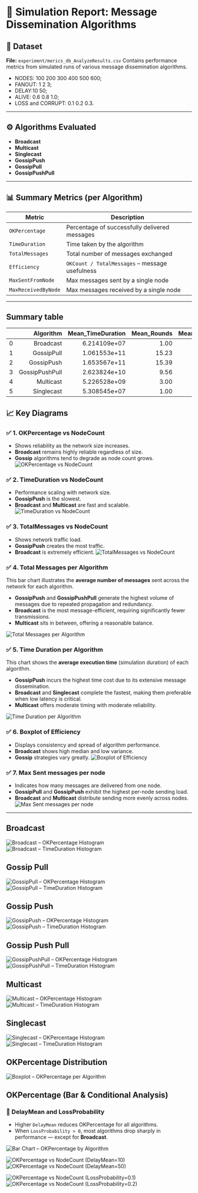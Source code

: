 # 📄 Simulation Report: Message Dissemination Algorithms

## 📁 Dataset

**File:**
`experiment/merics_db_AnalyzeResults.csv`
Contains performance metrics from simulated runs of various message dissemination algorithms.

- NODES: 100 200 300 400 500 600;
- FANOUT: 1 2 3;
- DELAY:10 50;
- ALIVE: 0.6 0.8 1.0;
- LOSS and CORRUPT: 0.1 0.2 0.3.

---

## ⚙️ Algorithms Evaluated

- **Broadcast**
- **Multicast**
- **Singlecast**
- **GossipPush**
- **GossipPull**
- **GossipPushPull**

---

## 📊 Summary Metrics (per Algorithm)

| Metric              | Description                                    |
| ------------------- | ---------------------------------------------- |
| `OKPercentage`      | Percentage of successfully delivered messages  |
| `TimeDuration`      | Time taken by the algorithm                    |
| `TotalMessages`     | Total number of messages exchanged             |
| `Efficiency`        | `OKCount / TotalMessages` – message usefulness |
| `MaxSentFromNode`   | Max messages sent by a single node             |
| `MaxReceivedByNode` | Max messages received by a single node         |

---

## Summary table

|   |      Algorithm | Mean_TimeDuration | Mean_Rounds | Mean_TotalMessages | Mean_OKPercentage | Mean_CorruptedPercentage | Mean_LostPercentage |
|--:|---------------:|------------------:|------------:|-------------------:|------------------:|-------------------------:|--------------------:|
| 0 | Broadcast      | 6.214109e+07      | 1.00        | 349.00             | 51.87             | 12.31                    | 35.81               |
| 1 | GossipPull     | 1.061553e+11      | 15.23       | 5963.76            | 36.45             | 43.53                    | 20.01               |
| 2 | GossipPush     | 1.653567e+11      | 15.39       | 2733.64            | 35.85             | 40.28                    | 23.87               |
| 3 | GossipPushPull | 2.623824e+10      | 9.56        | 10105.63           | 39.86             | 38.38                    | 21.77               |
| 4 | Multicast      | 5.226528e+09      | 3.00        | 349.00             | 34.87             | 15.29                    | 49.84               |
| 5 | Singlecast     | 5.308545e+07      | 1.00        | 2.41               | 0.85              | 0.20                     | 98.95               |

## 📈 Key Diagrams

### ✅ 1. OKPercentage vs NodeCount

- Shows reliability as the network size increases.
- **Broadcast** remains highly reliable regardless of size.
- **Gossip** algorithms tend to degrade as node count grows.
![OKPercentage vs NodeCount](diagrams/OKPercentage_NodeCount.png)

### ✅ 2. TimeDuration vs NodeCount

- Performance scaling with network size.
- **GossipPush** is the slowest.
- **Broadcast** and **Multicast** are fast and scalable.
![TimeDuration vs NodeCount](diagrams/TimeDuration_NodeCount.png)

### ✅ 3. TotalMessages vs NodeCount

- Shows network traffic load.
- **GossipPush** creates the most traffic.
- **Broadcast** is extremely efficient.
![TotalMessages vs NodeCount](diagrams/TotalMessages_NodeCount.png)

### ✅ 4. Total Messages per Algorithm

This bar chart illustrates the **average number of messages** sent across the network for each algorithm.

- **GossipPush** and **GossipPushPull** generate the highest volume of messages due to repeated propagation and redundancy.
- **Broadcast** is the most message-efficient, requiring significantly fewer transmissions.
- **Multicast** sits in between, offering a reasonable balance.

![Total Messages per Algorithm](diagrams/totalmessages_bar.png)

### ✅ 5. Time Duration per Algorithm

This chart shows the **average execution time** (simulation duration) of each algorithm.

- **GossipPush** incurs the highest time cost due to its extensive message dissemination.
- **Broadcast** and **Singlecast** complete the fastest, making them preferable when low latency is critical.
- **Multicast** offers moderate timing with moderate reliability.

![Time Duration per Algorithm](diagrams/timeduration_bar.png)

### ✅ 6. Boxplot of Efficiency

- Displays consistency and spread of algorithm performance.
- **Broadcast** shows high median and low variance.
- **Gossip** strategies vary greatly.
![Boxplot of Efficiency](diagrams/efficiency_boxplot.png)

### ✅ 7. Max Sent messages per node

- Indicates how many messages are delivered from one node.
- **GossipPull** and **GossipPush** exhibit the highest per-node sending load.
- **Broadcast** and **Multicast** distribute sending more evenly across nodes.
![Max Sent messages per node](diagrams/maxsent_bar.png)

---

## Broadcast

![Broadcast – OKPercentage Histogram](diagrams/broadcast_okpercentage_histogram.png)
![Broadcast – TimeDuration Histogram](diagrams/broadcast_timeduration_histogram.png)

## Gossip Pull

![GossipPull – OKPercentage Histogram](diagrams/gossippull_okpercentage_histogram.png)
![GossipPull – TimeDuration Histogram](diagrams/gossippull_timeduration_histogram.png)

## Gossip Push

![GossipPush – OKPercentage Histogram](diagrams/gossippush_okpercentage_histogram.png)
![GossipPush – TimeDuration Histogram](diagrams/gossippush_timeduration_histogram.png)

## Gossip Push Pull

![GossipPushPull – OKPercentage Histogram](diagrams/gossippushpull_okpercentage_histogram.png)
![GossipPushPull – TimeDuration Histogram](diagrams/gossippushpull_timeduration_histogram.png)

## Multicast

![Multicast – OKPercentage Histogram](diagrams/multicast_okpercentage_histogram.png)
![Multicast – TimeDuration Histogram](diagrams/multicast_timeduration_histogram.png)

## Singlecast

![Singlecast – OKPercentage Histogram](diagrams/singlecast_okpercentage_histogram.png)
![Singlecast – TimeDuration Histogram](diagrams/singlecast_timeduration_histogram.png)

## OKPercentage Distribution

![Boxplot – OKPercentage per Algorithm](diagrams/okpercentage_boxplot.png)

## OKPercentage (Bar & Conditional Analysis)

### 🔄 DelayMean and LossProbability

- Higher `DelayMean` reduces OKPercentage for all algorithms.
- When `LossProbability > 0`, most algorithms drop sharply in performance — except for **Broadcast**.

![Bar Chart – OKPercentage by Algorithm](diagrams/okpercentage_bar.png)

![OKPercentage vs NodeCount (DelayMean=10)](diagrams/OKPercentage_NodeCount_DelayMean_10.png)
![OKPercentage vs NodeCount (DelayMean=50)](diagrams/OKPercentage_NodeCount_DelayMean_50.png)

![OKPercentage vs NodeCount (LossProbability=0.1)](diagrams/OKPercentage_NodeCount_LossProbability_0.1.png)
![OKPercentage vs NodeCount (LossProbability=0.2)](diagrams/OKPercentage_NodeCount_LossProbability_0.2.png)
